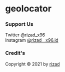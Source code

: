 # geolocator

### Support Us
Twitter [@rizad_x96](https://fb.me/termuxhackers.id)<br>
Instagram [@rizad__x96.id](https://instagram.com/rizad__x96)

### Credit's
Copyright © 2021 by [rizad](https://github.com/riz4d)
